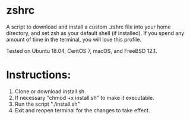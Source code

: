 # zshrc

A script to download and install a custom .zshrc file into your home directory, and set zsh as your default shell (if installed).
If you spend any amount of time in the terminal, you will love this profile.

Tested on Ubuntu 18.04, CentOS 7, macOS, and FreeBSD 12.1.

# Instructions:
1. Clone or download install.sh.
2. If necessary "chmod +x install.sh" to make it executable.
3. Run the script "./install.sh"
4. Exit and reopen terminal for the changes to take effect.
